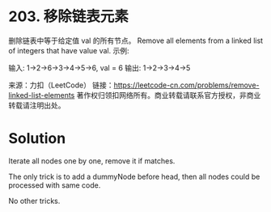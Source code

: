 #  203. 移除链表元素

删除链表中等于给定值 val 的所有节点。
Remove all elements from a linked list of integers that have value val.
示例:

输入: 1->2->6->3->4->5->6, val = 6
输出: 1->2->3->4->5

来源：力扣（LeetCode）
链接：https://leetcode-cn.com/problems/remove-linked-list-elements
著作权归领扣网络所有。商业转载请联系官方授权，非商业转载请注明出处。


# Solution

Iterate all nodes one by one, remove it if matches.

The only trick is to add a dummyNode before head, then all nodes could be processed with same code.

No other tricks. 

